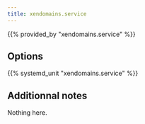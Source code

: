 ```yaml
---
title: xendomains.service
---
```


{{% provided_by "xendomains.service" %}}

## Options

{{% systemd_unit "xendomains.service" %}}

## Additionnal notes

Nothing here.